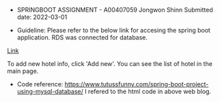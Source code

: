 - SPRINGBOOT ASSIGNMENT - A00407059 Jongwon Shinn
Submitted date: 2022-03-01

- Guideline:
Please refer to the below link for accesing the spring boot application. RDS was connected for database.

[Link](http://springhotelaws-env.eba-cbtwekng.us-east-1.elasticbeanstalk.com/)

To add new hotel info, click 'Add new'. You can see the list of hotel in the main page.



- Code reference: https://www.tutussfunny.com/spring-boot-project-using-mysql-database/
I refered to the html code in above web blog.

